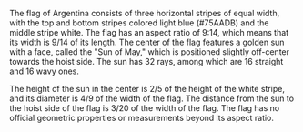 The flag of Argentina consists of three horizontal stripes of equal width, with the top and bottom stripes colored light blue (#75AADB) and the middle stripe white. The flag has an aspect ratio of 9:14, which means that its width is 9/14 of its length. The center of the flag features a golden sun with a face, called the "Sun of May," which is positioned slightly off-center towards the hoist side. The sun has 32 rays, among which are 16 straight and 16 wavy ones.

The height of the sun in the center is 2/5 of the height of the white stripe, and its diameter is 4/9 of the width of the flag. The distance from the sun to the hoist side of the flag is 3/20 of the width of the flag. The flag has no official geometric properties or measurements beyond its aspect ratio.